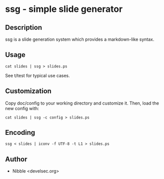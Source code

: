 # ssg - simple slide generator

## Description

ssg is a slide generation system which provides a markdown-like syntax.

## Usage

`cat slides | ssg > slides.ps`

See t/test for typical use cases.

## Customization

Copy doc/config to your working directory and customize it. Then, load the
new config with:

`cat slides | ssg -c config > slides.ps`

## Encoding

`ssg < slides | iconv -f UTF-8 -t L1 > slides.ps`

## Author

* Nibble \<develsec.org\>
